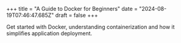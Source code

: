 +++
title = "A Guide to Docker for Beginners"
date = "2024-08-19T07:46:47.685Z"
draft = false
+++

  Get started with Docker, understanding containerization and how it simplifies application deployment.
        